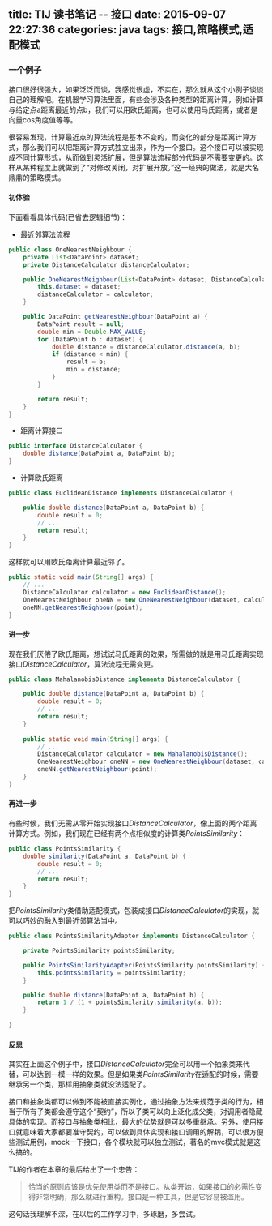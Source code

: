 title: TIJ 读书笔记 -- 接口
date: 2015-09-07 22:27:36
categories: java
tags: 接口,策略模式,适配模式
---

### 一个例子
接口很好很强大，如果泛泛而谈，我感觉很虚，不实在，那么就从这个小例子谈谈自己的理解吧。在机器学习算法里面，有些会涉及各种类型的距离计算，例如计算与给定点a距离最近的点b，我们可以用欧氏距离，也可以使用马氏距离，或者是向量cos角度值等等。

很容易发现，计算最近点的算法流程是基本不变的，而变化的部分是距离计算方式，那么我们可以把距离计算方式独立出来，作为一个接口。这个接口可以被实现成不同计算形式，从而做到灵活扩展，但是算法流程部分代码是不需要变更的。这样从某种程度上就做到了“对修改关闭，对扩展开放。”这一经典的做法，就是大名鼎鼎的策略模式。

#### 初体验
下面看看具体代码(已省去逻辑细节)：
* 最近邻算法流程
```java
public class OneNearestNeighbour {
    private List<DataPoint> dataset;
    private DistanceCalculator distanceCalculator;

    public OneNearestNeighbour(List<DataPoint> dataset, DistanceCalculator calculator) {
        this.dataset = dataset;
        distanceCalculator = calculator;
    }

    public DataPoint getNearestNeighbour(DataPoint a) {
        DataPoint result = null;
        double min = Double.MAX_VALUE;
        for (DataPoint b : dataset) {
            double distance = distanceCalculator.distance(a, b);
            if (distance < min) {
                result = b;
                min = distance;
            }
        }

        return result;
    }
}

```

* 距离计算接口
```java
public interface DistanceCalculator {
    double distance(DataPoint a, DataPoint b);
}
```

* 计算欧氏距离
```java
public class EuclideanDistance implements DistanceCalculator {

    public double distance(DataPoint a, DataPoint b) {
        double result = 0;
        // ...
        return result;
    }
}
```

这样就可以用欧氏距离计算最近邻了。
```java
public static void main(String[] args) {
    // ... 
    DistanceCalculator calculator = new EuclideanDistance();
    OneNearestNeighbour oneNN = new OneNearestNeighbour(dataset, calculator);
    oneNN.getNearestNeighbour(point);
}
```

#### 进一步
现在我们厌倦了欧氏距离，想试试马氏距离的效果，所需做的就是用马氏距离实现接口*DistanceCalculator*，算法流程无需变更。
```java
public class MahalanobisDistance implements DistanceCalculator {

    public double distance(DataPoint a, DataPoint b) {
        double result = 0;
        // ...
        return result;
    }
    
    public static void main(String[] args) {
        // ...
        DistanceCalculator calculator = new MahalanobisDistance();
        OneNearestNeighbour oneNN = new OneNearestNeighbour(dataset, calculator);
        oneNN.getNearestNeighbour(point);
    }
}
```

#### 再进一步
有些时候，我们无需从零开始实现接口*DistanceCalculator*，像上面的两个距离计算方式。例如，我们现在已经有两个点相似度的计算类*PointsSimilarity*：
```java
public class PointsSimilarity {
    double similarity(DataPoint a, DataPoint b) {
        double result = 0;
        // ...
        return result;
    }
}
```
把*PointsSimilarity*类借助适配模式，包装成接口*DistanceCalculator*的实现，就可以巧妙的融入到最近邻算法当中。
```java
public class PointsSimilarityAdapter implements DistanceCalculator {

    private PointsSimilarity pointsSimilarity;

    public PointsSimilarityAdapter(PointsSimilarity pointsSimilarity) {
        this.pointsSimilarity = pointsSimilarity;
    }

    public double distance(DataPoint a, DataPoint b) {
        return 1 / (1 + pointsSimilarity.similarity(a, b));
    }
    
}
```

#### 反思
其实在上面这个例子中，接口*DistanceCalculator*完全可以用一个抽象类来代替，可以达到一模一样的效果。但是如果类*PointsSimilarity*在适配的时候，需要继承另一个类，那样用抽象类就没法适配了。

接口和抽象类都可以做到不能被直接实例化，通过抽象方法来规范子类的行为，相当于所有子类都会遵守这个“契约”，所以子类可以向上泛化成父类，对调用者隐藏具体的实现。而接口与抽象类相比，最大的优势就是可以多重继承。另外，使用接口就意味着大家都要准守契约，可以做到具体实现和接口调用的解耦，可以很方便些测试用例，mock一下接口，各个模块就可以独立测试，著名的mvc模式就是这么搞的。

TIJ的作者在本章的最后给出了一个忠告：
> 恰当的原则应该是优先使用类而不是接口。从类开始，如果接口的必需性变得非常明确，那么就进行重构。接口是一种工具，但是它容易被滥用。

这句话我理解不深，在以后的工作学习中，多琢磨，多尝试。